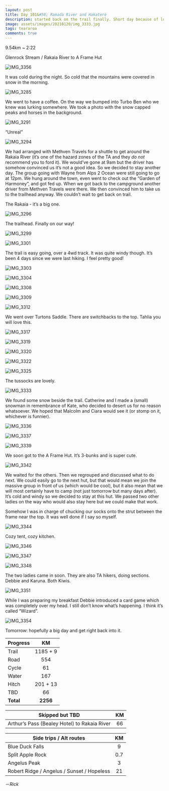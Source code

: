 ```yaml
---
layout: post
title: Day 101&#58; Ramada River and Hakatere
description: started back on the trail finally. Short day because of logistics. Snow on the peaks 🏔. A in the frame. 
image: assets/images/20210120/img_3333.jpg
tags: teararoa
comments: true
---
```


9.54km ~ 2:22

Glenrock Stream / Rakaia River to A Frame Hut 

![IMG_3356](/assets/images/20210120/img_3356.jpg)

It was cold during the night. So cold that the mountains were covered in snow in the morning. 

![IMG_3285](/assets/images/20210120/img_3285.jpg)

We went to have a coffee. On the way we bumped into Turbo Ben who we knew was lurking somewhere. We took a photo with the snow capped peaks and horses in the background. 

![IMG_3291](/assets/images/20210120/img_3291.jpg)

“Unreal”

![IMG_3294](/assets/images/20210120/img_3294.jpg)

We had arranged with Methven Travels for a shuttle to get around the Rakaia River (it’s one of the hazard zones of the TA and they *do not* recommend you to ford it). We would’ve gone at 9am but the driver has somehow convinced us it’s not a good idea. So we decided to stay another day. The group going with Wayne from Alps 2 Ocean were still going to go at 12pm. We hung around the town, even went to check out the “Garden of Harmoney”, and got fed up. When we got back to the campground another driver from Methven Travels were there. We then convinced him to take us to the trailhead anyway. We couldn’t wait to get back on trail. 

The Rakaia - it’s a big one. 

![IMG_3296](/assets/images/20210120/img_3296.jpg)

The trailhead. Finally on our way!

![IMG_3299](/assets/images/20210120/img_3299.jpg)

![IMG_3301](/assets/images/20210120/img_3301.jpg)

The trail is easy going, over a 4wd track. It was quite windy though. It’s been 4 days since we were last hiking. I feel pretty good!

![IMG_3303](/assets/images/20210120/img_3303.jpg)

![IMG_3304](/assets/images/20210120/img_3304.jpg)

![IMG_3308](/assets/images/20210120/img_3308.jpg)

![IMG_3309](/assets/images/20210120/img_3309.jpg)

![IMG_3312](/assets/images/20210120/img_3312.jpg)

We went over Turtons Saddle. There are switchbacks to the top. Tahlia you will love this. 

![IMG_3317](/assets/images/20210120/img_3317.jpg)

![IMG_3319](/assets/images/20210120/img_3319.jpg)

![IMG_3320](/assets/images/20210120/img_3320.jpg)

![IMG_3322](/assets/images/20210120/img_3322.jpg)

![IMG_3325](/assets/images/20210120/img_3325.jpg)

The tussocks are lovely. 

![IMG_3333](/assets/images/20210120/img_3333.jpg)

We found some snow beside the trail. Catherine and I made a (small) snowman in remembrance of Kate, who decided to desert us for no reason whatsoever. We hoped that Malcolm and Ciara would see it (or stomp on it, whichever is funnier). 

![IMG_3336](/assets/images/20210120/img_3336.jpg)

![IMG_3337](/assets/images/20210120/img_3337.jpg)

![IMG_3339](/assets/images/20210120/img_3339.jpg)

We soon got to the A Frame Hut. It’s 3-bunks and is super cute. 

![IMG_3342](/assets/images/20210120/img_3342.jpg)

We waited for the others. Then we regrouped and discussed what to do next. We could easily go to the next hut, but that would mean we join the massive group in front of us (which would be cool), but it also mean that we will most certainly have to camp (not just tomorrow but many days after). It’s cold and windy so we decided to stay at this hut. We passed two other ladies on the way who would also stay here but we could make that work. 

Somehow I was in charge of chucking our socks onto the strut between the frame near the top. It was well done if I say so myself. 

![IMG_3344](/assets/images/20210120/img_3344.jpg)

Cozy tent, cozy kitchen. 

![IMG_3346](/assets/images/20210120/img_3346.jpg)

![IMG_3347](/assets/images/20210120/img_3347.jpg)

![IMG_3348](/assets/images/20210120/img_3348.jpg)

The two ladies came in soon. They are also TA hikers, doing sections. Debbie and Karuna. Both Kiwis. 

![IMG_3351](/assets/images/20210120/img_3351.jpg)

While I was preparing my breakfast Debbie introduced a card game which was completely over my head. I still don’t know what’s happening. I think it’s called “Wizard”.

![IMG_3354](/assets/images/20210120/img_3354.jpg)

Tomorrow: hopefully a big day and get right back into it. 


| Progress | KM |
| ---- |:----:|
| Trail | 1185 + 9 |
| Road | 554 |
| Cycle | 61 |
| Water | 167 |
| Hitch | 201 + 13 |
| TBD | 66 |
| **Total** | **2256** |

| Skipped but TBD | KM |
| ---- |:----:|
| Arthur’s Pass (Bealey Hotel) to Rakaia River | 66 |

| Side trips / Alt routes | KM |
| ---- |:----:|
| Blue Duck Falls | 9 |
| Split Apple Rock | 0.7 |
| Angelus Peak | 3 |
| Robert Ridge / Angelus / Sunset / Hopeless | 21 |

－_Rick_